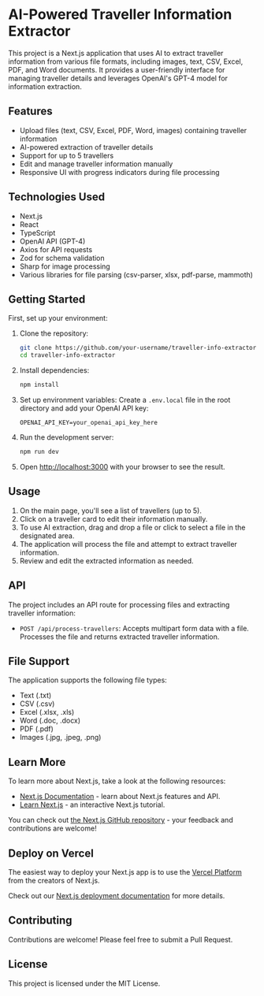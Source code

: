 # AI-Powered Traveller Information Extractor

This project is a Next.js application that uses AI to extract traveller information from various file formats, including images, text, CSV, Excel, PDF, and Word documents. It provides a user-friendly interface for managing traveller details and leverages OpenAI's GPT-4 model for information extraction.

## Features

- Upload files (text, CSV, Excel, PDF, Word, images) containing traveller information
- AI-powered extraction of traveller details
- Support for up to 5 travellers
- Edit and manage traveller information manually
- Responsive UI with progress indicators during file processing

## Technologies Used

- Next.js
- React
- TypeScript
- OpenAI API (GPT-4)
- Axios for API requests
- Zod for schema validation
- Sharp for image processing
- Various libraries for file parsing (csv-parser, xlsx, pdf-parse, mammoth)

## Getting Started

First, set up your environment:

1. Clone the repository:
   ```bash
   git clone https://github.com/your-username/traveller-info-extractor.git
   cd traveller-info-extractor
   ```

2. Install dependencies:
   ```bash
   npm install
   ```

3. Set up environment variables:
   Create a `.env.local` file in the root directory and add your OpenAI API key:
   ```
   OPENAI_API_KEY=your_openai_api_key_here
   ```

4. Run the development server:
   ```bash
   npm run dev
   ```

5. Open [http://localhost:3000](http://localhost:3000) with your browser to see the result.

## Usage

1. On the main page, you'll see a list of travellers (up to 5).
2. Click on a traveller card to edit their information manually.
3. To use AI extraction, drag and drop a file or click to select a file in the designated area.
4. The application will process the file and attempt to extract traveller information.
5. Review and edit the extracted information as needed.

## API

The project includes an API route for processing files and extracting traveller information:

- `POST /api/process-travellers`: Accepts multipart form data with a file. Processes the file and returns extracted traveller information.

## File Support

The application supports the following file types:
- Text (.txt)
- CSV (.csv)
- Excel (.xlsx, .xls)
- Word (.doc, .docx)
- PDF (.pdf)
- Images (.jpg, .jpeg, .png)

## Learn More

To learn more about Next.js, take a look at the following resources:

- [Next.js Documentation](https://nextjs.org/docs) - learn about Next.js features and API.
- [Learn Next.js](https://nextjs.org/learn) - an interactive Next.js tutorial.

You can check out [the Next.js GitHub repository](https://github.com/vercel/next.js) - your feedback and contributions are welcome!

## Deploy on Vercel

The easiest way to deploy your Next.js app is to use the [Vercel Platform](https://vercel.com/new?utm_medium=default-template&filter=next.js&utm_source=create-next-app&utm_campaign=create-next-app-readme) from the creators of Next.js.

Check out our [Next.js deployment documentation](https://nextjs.org/docs/app/building-your-application/deploying) for more details.

## Contributing

Contributions are welcome! Please feel free to submit a Pull Request.

## License

This project is licensed under the MIT License.
